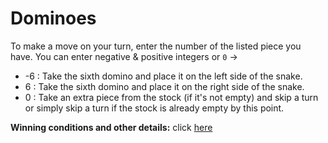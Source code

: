 # Dominoes

To make a move on your turn, enter the number of the listed piece you have. You can enter negative & positive integers or `0` →

-   -6 : Take the sixth domino and place it on the left side of the snake.
-   6 : Take the sixth domino and place it on the right side of the snake.
-   0 : Take an extra piece from the stock (if it's not empty) and skip a turn or simply skip a turn if the stock is already empty by this point.

**Winning conditions and other details:** click [here](https://hyperskill.org/projects/146/stages/788/implement)
